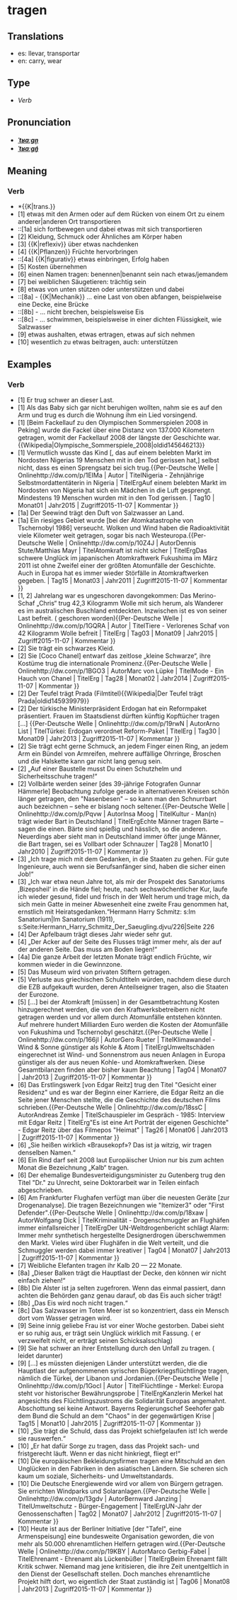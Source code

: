 # tragen
## Translations
- es: llevar, transportar
- en: carry, wear
## Type
- _Verb_
## Pronunciation
- **_[ˈtʁaːɡn̩](https://commons.wikimedia.org/wiki/File:De-tragen.ogg)_**
- **_[ˈtʁaːɡŋ̍](https://commons.wikimedia.org/wiki/File:De-tragen.ogg)_**
## Meaning
### Verb
- *{{K|trans.}}
- [1] etwas mit den Armen oder auf dem Rücken von einem Ort zu einem anderer|anderen Ort transportieren
- ::[1a] sich fortbewegen und dabei etwas mit sich transportieren
- [2] Kleidung, Schmuck oder Ähnliches am Körper haben
- [3] {{K|reflexiv}} über etwas nachdenken
- [4] {{K|Pflanzen}} Früchte hervorbringen
- ::[4a] {{K|figurativ}} etwas einbringen, Erfolg haben
- [5] Kosten übernehmen
- [6] einen Namen tragen: benennen|benannt sein nach etwas/jemandem
- [7] bei weiblichen Säugetieren: trächtig sein
- [8] etwas von unten stützen oder unterstützen und dabei
- ::[8a] - {{K|Mechanik}} … eine Last von oben abfangen, beispielweise eine Decke, eine Brücke
- ::[8b] - … nicht brechen, beispielsweise Eis
- ::[8c] - … schwimmen, beispielsweise in einer dichten Flüssigkeit, wie Salzwasser
- [9] etwas aushalten, etwas ertragen, etwas auf sich nehmen
- [10] wesentlich zu etwas beitragen, auch: unterstützen
## Examples
### Verb
- [1] Er trug schwer an dieser Last.
- [1] Als das Baby sich gar nicht beruhigen wollten, nahm sie es auf den Arm und trug es durch die Wohnung ihm ein Lied vorsingend.
- [1] [Beim Fackellauf zu den Olympischen Sommerspielen 2008 in Peking] wurde die Fackel über eine Distanz von 137.000 Kilometern getragen, womit der Fackellauf 2008 der längste der Geschichte war.<ref>{{Wikipedia|Olympische_Sommerspiele_2008|oldid145646213}}</ref>
- [1] Vermutlich wusste das Kind [, das auf einem belebten Markt im Nordosten Nigerias 19 Menschen mit in den Tod gerissen hat,] selbst nicht, dass es einen Sprengsatz bei sich trug.<ref>{{Per-Deutsche Welle | Onlinehttp://dw.com/p/1EIMa | Autor | TitelNigeria - Zehnjährige Selbstmordattentäterin in Nigeria | TitelErgAuf einem belebten Markt im Nordosten von Nigeria hat sich ein Mädchen in die Luft gesprengt. Mindestens 19 Menschen wurden mit in den Tod gerissen. | Tag10 | Monat01 | Jahr2015 | Zugriff2015-11-07 | Kommentar }}</ref>
- [1a] Der Seewind trägt den Duft von Salzwasser an Land.
- [1a] Ein riesiges Gebiet wurde [bei der Atomkatastrophe von Tschernobyl 1986] verseucht. Wolken und Wind haben die Radioaktivität viele Kilometer weit getragen, sogar bis nach Westeuropa.<ref>{{Per-Deutsche Welle | Onlinehttp://dw.com/p/10Z4J  | AutorDennis Stute/Matthias Mayr | TitelAtomkraft ist nicht sicher | TitelErgDas schwere Unglück im japanischen Atomkraftwerk Fukushima im März 2011 ist ohne Zweifel einer der größten Atomunfälle der Geschichte. Auch in Europa hat es immer wieder Störfälle in Atomkraftwerken gegeben.‎‎‎‎‎‎  | Tag15 | Monat03 | Jahr2011 | Zugriff2015-11-07 | Kommentar }}</ref>
- [1, 2] Jahrelang war es ungeschoren davongekommen: Das Merino-Schaf „Chris“ trug 42,3 Kilogramm Wolle mit sich herum, als Wanderer es im australischen Buschland entdeckten. Inzwischen ist es von seiner Last befreit. ( geschoren worden)<ref>{{Per-Deutsche Welle | Onlinehttp://dw.com/p/1GQRA | Autor | TitelTiere - Verlorenes Schaf von 42 Kilogramm Wolle befreit | TitelErg | Tag03 | Monat09 | Jahr2015 | Zugriff2015-11-07 | Kommentar }}</ref>
- [2] Sie trägt ein schwarzes Kleid.
- [2] Sie [Coco Chanel] entwarf das zeitlose „kleine Schwarze“, ihre Kostüme trug die internationale Prominenz.<ref>{{Per-Deutsche Welle | Onlinehttp://dw.com/p/1BGO3 | AutorMarc von Lüpke | TitelMode - Ein Hauch von Chanel | TitelErg | Tag28 | Monat02 | Jahr2014 | Zugriff2015-11-07 | Kommentar }}</ref>
- [2] Der Teufel trägt Prada (Filmtitel)<ref>{{Wikipedia|Der Teufel trägt Prada|oldid145939979}}</ref>
- [2] Der türkische Ministerpräsident Erdogan hat ein Reformpaket präsentiert. Frauen im Staatsdienst dürften künftig Kopftücher tragen […] <ref>{{Per-Deutsche Welle | Onlinehttp://dw.com/p/19rwN | AutorArno List | TitelTürkei: Erdogan verordnet Reform-Paket | TitelErg | Tag30 | Monat09 | Jahr2013 | Zugriff2015-11-07 | Kommentar }}</ref>
- [2] Sie trägt echt gerne Schmuck, an jedem Finger einen Ring, an jedem Arm ein Bündel von Armreifen, mehrere auffällige Ohrringe, Broschen und die Halskette kann gar nicht lang genug sein.
- [2] „Auf einer Baustelle musst Du einen Schutzhelm und Sicherheitsschuhe tragen!“
- [2] Vollbärte werden seiner [des 39-jährige Fotografen Gunnar Hämmerle] Beobachtung zufolge gerade in alternativeren Kreisen schön länger getragen, den "Nasenbesen" – so kann man den Schnurrbart auch bezeichnen – sehe er bislang noch seltener.<ref>{{Per-Deutsche Welle | Onlinehttp://dw.com/p/Pqvw | AutorInsa Moog | TitelKultur - Man(n) trägt wieder Bart in Deutschland | TitelErgEchte Männer tragen Bärte – sagen die einen. Bärte sind spießig und hässlich, so die anderen. Neuerdings aber sieht man in Deutschland immer öfter junge Männer, die Bart tragen, sei es Vollbart oder Schnauzer | Tag28 | Monat10 | Jahr2010 | Zugriff2015-11-07 | Kommentar }}</ref>
- [3] „Ich trage mich mit dem Gedanken, in die Staaten zu gehen. Für gute Ingenieure, auch wenn sie Berufsanfänger sind, haben die sicher einen Job!“
- [3] „Ich war etwa neun Jahre tot, als mir der Prospekt des Sanatoriums ‚Bizepsheil‘ in die Hände fiel; heute, nach sechswöchentlicher Kur, laufe ich wieder gesund, fidel und frisch in der Welt herum und trage mich, da sich mein Gatte in meiner Abwesenheit eine zweite Frau genommen hat, ernstlich mit Heiratsgedanken.“<ref>Hermann Harry Schmitz: s:Im Sanatorium|Im Sanatorium (1911), s:Seite:Hermann_Harry_Schmitz_Der_Saeugling.djvu/226|Seite 226</ref>
- [4] Der Apfelbaum trägt dieses Jahr wieder sehr gut.
- [4] „Der Acker auf der Seite des Flusses trägt immer mehr, als der auf der anderen Seite. Das muss am Boden liegen!“
- [4a] Die ganze Arbeit der letzten Monate trägt endlich Früchte, wir kommen wieder in die Gewinnzone.
- [5] Das Museum wird von privaten Stiftern getragen.
- [5] Verluste aus griechischen Schuldtiteln würden, nachdem diese durch die EZB aufgekauft wurden, deren Anteilseigner tragen, also die Staaten der Eurozone.
- [5] […] bei der Atomkraft [müssen] in der Gesamtbetrachtung Kosten hinzugerechnet werden, die von den Kraftwerksbetreibern nicht getragen werden und vor allem durch Atomunfälle entstehen könnten. Auf mehrere hundert Milliarden Euro werden die Kosten der Atomunfälle von Fukushima und Tschernobyl geschätzt.<ref>{{Per-Deutsche Welle | Onlinehttp://dw.com/p/166jI | AutorGero Rueter | TitelKlimawandel - Wind & Sonne günstiger als Kohle & Atom | TitelErgUmweltschäden eingerechnet ist Wind- und Sonnenstrom aus neuen Anlagen in Europa günstiger als der aus neuen Kohle- und Atomkraftwerken. Diese Gesamtbilanzen finden aber bisher kaum Beachtung | Tag04 | Monat07 | Jahr2013 | Zugriff2015-11-07 | Kommentar }}</ref>
- [6] Das Erstlingswerk [von Edgar Reitz] trug den Titel "Gesicht einer Residenz" und es war der Beginn einer Karriere, die Edgar Reitz an die Seite jener Menschen stellte, die die Geschichte des deutschen Films schrieben.<ref>{{Per-Deutsche Welle | Onlinehttp://dw.com/p/18ssC | AutorAndreas Zemke | TitelSchauspieler im Gespräch - 1985: Interview mit Edgar Reitz | TitelErg"Es ist eine Art Porträt der eigenen Geschichte" - Edgar Reitz über das Filmepos "Heimat"  | Tag26 | Monat06 | Jahr2013 | Zugriff2015-11-07 | Kommentar }}</ref>
- [6] „Sie heißen wirklich «Brausekopf»? Das ist ja witzig, wir tragen denselben Namen.“
- [6] Ein Rind darf seit 2008 laut Europäischer Union nur bis zum achten Monat die Bezeichnung „Kalb“ tragen.
- [6] Der ehemalige Bundesverteidigungsminister zu Gutenberg trug den Titel "Dr." zu Unrecht, seine Doktorarbeit war in Teilen einfach abgeschrieben.
- [6] Am Frankfurter Flughafen verfügt man über die neuesten Geräte [zur Drogenanalyse]. Die tragen Bezeichnungen wie "Itemizer3" oder "First Defender".<ref>{{Per-Deutsche Welle | Onlinehttp://dw.com/p/18xaw | AutorWolfgang Dick | TitelKriminalität - Drogenschmuggler an Flughäfen immer einfallsreicher | TitelErgDer UN-Weltdrogenbericht schlägt Alarm: Immer mehr synthetisch hergestellte Designerdrogen überschwemmen den Markt. Vieles wird über Flughäfen in die Welt verteilt, und die Schmuggler werden dabei immer kreativer | Tag04 | Monat07 | Jahr2013 | Zugriff2015-11-07 | Kommentar }}</ref>
- [7] Weibliche Elefanten tragen ihr Kalb 20 — 22 Monate.
- [8a] „Dieser Balken trägt die Hauptlast der Decke, den können wir nicht einfach ziehen!“
- [8b] Die Alster ist ja selten zugefroren. Wenn das einmal passiert, dann achten die Behörden ganz genau darauf, ob das Eis auch sicher trägt!
- [8b] „Das Eis wird noch nicht tragen.“
- [8c] Das Salzwasser im Toten Meer ist so konzentriert, dass ein Mensch dort vom Wasser getragen wird.
- [9] Seine innig geliebe Frau ist vor einer Woche gestorben. Dabei sieht er so ruhig aus, er trägt sein Unglück wirklich mit Fassung. ( er verzweifelt nicht, er erträgt seinen Schicksalsschlag)
- [9] Sie hat schwer an ihrer Entstellung durch den Unfall zu tragen. ( leidet darunter)
- [9] […] es müssten diejenigen Länder unterstützt werden, die die Hauptlast der aufgenommenen syrischen Bügerkriegsflüchtlinge tragen, nämlich die Türkei, der Libanon und Jordanien.<ref>{{Per-Deutsche Welle | Onlinehttp://dw.com/p/1Gocl | Autor | TitelFlüchtlinge - Merkel: Europa steht vor historischer Bewährungsprobe | TitelErgKanzlerin Merkel hat angesichts des Flüchtlingszustroms die Solidarität Europas angemahnt. Abschottung sei keine Antwort. Bayerns Regierungschef Seehofer gab dem Bund die Schuld an dem "Chaos" in der gegenwärtigen Krise | Tag15 | Monat10 | Jahr2015 | Zugriff2015-11-07 | Kommentar }}</ref>
- [10] „Sie trägt die Schuld, dass das Projekt schiefgelaufen ist! Ich werde sie rauswerfen.“
- [10] „Er hat dafür Sorge zu tragen, dass das Projekt sach- und fristgerecht läuft. Wenn er das nicht hinkriegt, fliegt er!“
- [10] Die europäischen Bekleidungsfirmen tragen eine Mitschuld an den Unglücken in den Fabriken in den asiatischen Ländern. Sie scheren sich kaum um soziale, Sicherheits- und Umweltstandards.
- [10] Die Deutsche Energiewende wird vor allem von Bürgern getragen. Sie errichten Windparks und Solaranlagen.<ref>{{Per-Deutsche Welle | Onlinehttp://dw.com/p/13gdv | AutorBernward Janzing | TitelUmweltschutz - Bürger-Engagement | TitelErgUN-Jahr der Genossenschaften | Tag02 | Monat07 | Jahr2012 | Zugriff2015-11-07 | Kommentar }}</ref>
- [10] Heute ist aus der Berliner Initiative [der "Tafel", eine Armenspeisung] eine bundesweite Organisation geworden, die von mehr als 50.000 ehrenamtlichen Helfern getragen wird.<ref>{{Per-Deutsche Welle | Onlinehttp://dw.com/p/19KBY | AutorMarco Gerbig-Fabel | TitelEhrenamt - Ehrenamt als Lückenbüßer | TitelErgBeim Ehrenamt fällt Kritik schwer. Niemand mag jene kritisieren, die ihre Zeit unentgeltlich in den Dienst der Gesellschaft stellen. Doch manches ehrenamtliche Projekt hilft dort, wo eigentlich der Staat zuständig ist | Tag06 | Monat08 | Jahr2013 | Zugriff2015-11-07 | Kommentar }}</ref>
